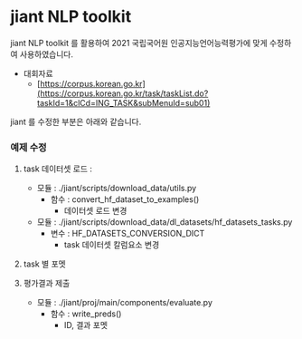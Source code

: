 # jiant NLP toolkit

jiant NLP toolkit 를 활용하여
2021 국립국어원 인공지능언어능력평가에 맞게 수정하여 사용하였습니다.

- 대회자료
    - [https://corpus.korean.go.kr](https://corpus.korean.go.kr/task/taskList.do?taskId=1&clCd=ING_TASK&subMenuId=sub01)


jiant 를 수정한 부분은 아래와 같습니다.

### 예제 수정
1. task 데이터셋 로드 : 
    - 모듈 : ./jiant/scripts/download_data/utils.py
        - 함수 : convert_hf_dataset_to_examples()
            - 데이터셋 로드 변경
    - 모듈 : ./jiant/scripts/download_data/dl_datasets/hf_datasets_tasks.py
        - 변수 : HF_DATASETS_CONVERSION_DICT
            - task 데이터셋 칼럼요소 변경

2. task 별 포멧
3. 평가결과 제출
    - 모듈 : ./jiant/proj/main/components/evaluate.py
        - 함수 : write_preds()
            - ID, 결과 포멧

